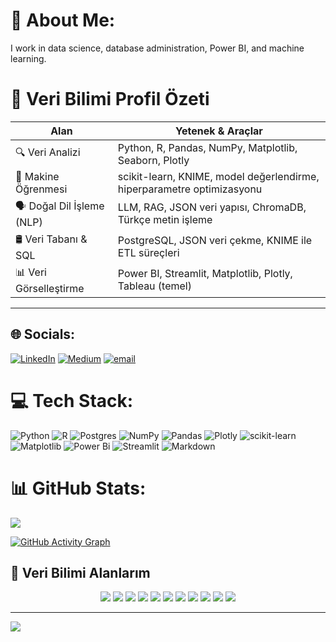 # 💫 About Me:
I work in data science, database administration, Power BI, and machine learning.

# 📌 Veri Bilimi Profil Özeti

| Alan                         | Yetenek & Araçlar                                                                 |
|------------------------------|------------------------------------------------------------------------------------|
| 🔍 Veri Analizi              | Python, R, Pandas, NumPy, Matplotlib, Seaborn, Plotly                             |
| 🧠 Makine Öğrenmesi          | scikit-learn, KNIME, model değerlendirme, hiperparametre optimizasyonu            |
| 🗣️ Doğal Dil İşleme (NLP)    | LLM, RAG, JSON veri yapısı, ChromaDB, Türkçe metin işleme                         |
| 🛢️ Veri Tabanı & SQL         | PostgreSQL, JSON veri çekme, KNIME ile ETL süreçleri                              |
| 📊 Veri Görselleştirme       | Power BI, Streamlit, Matplotlib, Plotly, Tableau (temel)                          |

---



## 🌐 Socials:
[![LinkedIn](https://img.shields.io/badge/LinkedIn-%230077B5.svg?logo=linkedin&logoColor=white)](https://linkedin.com/in/zeynep-atik-) [![Medium](https://img.shields.io/badge/Medium-12100E?logo=medium&logoColor=white)](https://medium.com/@zeynepatik2003) [![email](https://img.shields.io/badge/Email-D14836?logo=gmail&logoColor=white)](mailto:zeynepatik2003@gmail.com) 

# 💻 Tech Stack:
![Python](https://img.shields.io/badge/python-3670A0?style=flat&logo=python&logoColor=ffdd54) ![R](https://img.shields.io/badge/r-%23276DC3.svg?style=flat&logo=r&logoColor=white) ![Postgres](https://img.shields.io/badge/postgres-%23316192.svg?style=flat&logo=postgresql&logoColor=white) ![NumPy](https://img.shields.io/badge/numpy-%23013243.svg?style=flat&logo=numpy&logoColor=white) ![Pandas](https://img.shields.io/badge/pandas-%23150458.svg?style=flat&logo=pandas&logoColor=white) ![Plotly](https://img.shields.io/badge/Plotly-%233F4F75.svg?style=flat&logo=plotly&logoColor=white) ![scikit-learn](https://img.shields.io/badge/scikit--learn-%23F7931E.svg?style=flat&logo=scikit-learn&logoColor=white) ![Matplotlib](https://img.shields.io/badge/Matplotlib-%23ffffff.svg?style=flat&logo=Matplotlib&logoColor=black) ![Power Bi](https://img.shields.io/badge/power_bi-F2C811?style=flat&logo=powerbi&logoColor=black) ![Streamlit](https://img.shields.io/badge/Streamlit-%23FE4B4B.svg?style=flat&logo=streamlit&logoColor=white) ![Markdown](https://img.shields.io/badge/markdown-%23000000.svg?style=flat&logo=markdown&logoColor=white)
# 📊 GitHub Stats:
![](https://github-readme-stats.vercel.app/api?username=zeynnep&theme=dark&hide_border=false&include_all_commits=false&count_private=false)<br/>

[![GitHub Activity Graph](https://github-readme-activity-graph.vercel.app/graph?username=zeynnep&bg_color=0d1117&color=00e7ff&line=00e7ff&point=ffffff&area=true&hide_border=true)](https://github.com/zeynnep)

## 🧠 Veri Bilimi Alanlarım

<p align="center">
  <img src="https://img.shields.io/badge/Python-3670A0?style=for-the-badge&logo=python&logoColor=ffdd54" />
  <img src="https://img.shields.io/badge/R-276DC3?style=for-the-badge&logo=r&logoColor=white" />
  <img src="https://img.shields.io/badge/NumPy-013243?style=for-the-badge&logo=numpy&logoColor=white" />
  <img src="https://img.shields.io/badge/Pandas-150458?style=for-the-badge&logo=pandas&logoColor=white" />
  <img src="https://img.shields.io/badge/Seaborn-4B8BBE?style=for-the-badge&logo=python&logoColor=white" />
  <img src="https://img.shields.io/badge/Matplotlib-ffffff?style=for-the-badge&logo=matplotlib&logoColor=black" />
  <img src="https://img.shields.io/badge/scikit--learn-F7931E?style=for-the-badge&logo=scikit-learn&logoColor=white" />
  <img src="https://img.shields.io/badge/ChromaDB-4B0082?style=for-the-badge" />
  <img src="https://img.shields.io/badge/KNIME-FEDC00?style=for-the-badge&logo=knime&logoColor=black" />
  <img src="https://img.shields.io/badge/PostgreSQL-336791?style=for-the-badge&logo=postgresql&logoColor=white" />
  <img src="https://img.shields.io/badge/Power%20BI-F2C811?style=for-the-badge&logo=powerbi&logoColor=black" />
</p>

---
[![](https://visitcount.itsvg.in/api?id=zeynnep&icon=0&color=1)](https://visitcount.itsvg.in)

<!-- Proudly created with GPRM ( https://gprm.itsvg.in ) -->
